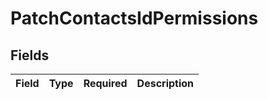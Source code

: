 # PatchContactsIdPermissions


## Fields

| Field       | Type        | Required    | Description |
| ----------- | ----------- | ----------- | ----------- |